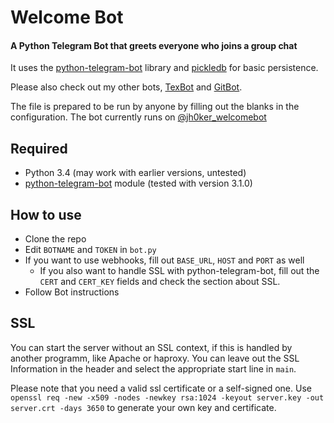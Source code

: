 # Welcome Bot
#### A Python Telegram Bot that greets everyone who joins a group chat

It uses the [python-telegram-bot](https://github.com/python-telegram-bot/python-telegram-bot) library and [pickledb](https://bitbucket.org/patx/pickledb) for basic persistence.

Please also check out my other bots, [TexBot](https://github.com/jh0ker/texbot) and [GitBot](https://github.com/jh0ker/gitbot).

The file is prepared to be run by anyone by filling out the blanks in the configuration. The bot currently runs on [@jh0ker_welcomebot](https://telegram.me/jh0ker_welcomebot)

## Required
* Python 3.4 (may work with earlier versions, untested)
* [python-telegram-bot](https://github.com/leandrotoledo/python-telegram-bot) module (tested with version 3.1.0)

## How to use
* Clone the repo
* Edit `BOTNAME` and `TOKEN` in `bot.py`
* If you want to use webhooks, fill out `BASE_URL`, `HOST` and `PORT` as well
  * If you also want to handle SSL with python-telegram-bot, fill out the `CERT` and `CERT_KEY` fields and check the section about SSL.
* Follow Bot instructions

## SSL
You can start the server without an SSL context, if this is handled by another programm, like Apache or haproxy. You can leave out the SSL Information in the header and select the appropriate start line in `main`. 

Please note that you need a valid ssl certificate or a self-signed one. Use `openssl req -new -x509 -nodes -newkey rsa:1024 -keyout server.key -out server.crt -days 3650` to generate your own key and certificate.
